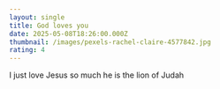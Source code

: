 ```yaml
---
layout: single
title: God loves you
date: 2025-05-08T18:26:00.000Z
thumbnail: /images/pexels-rachel-claire-4577842.jpg
rating: 4
---
```

I just love Jesus so much he is the lion of Judah
